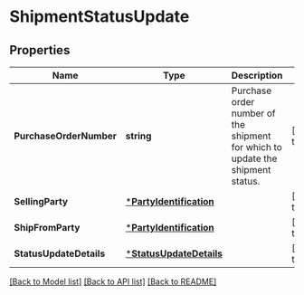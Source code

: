 # ShipmentStatusUpdate

## Properties
Name | Type | Description | Notes
------------ | ------------- | ------------- | -------------
**PurchaseOrderNumber** | **string** | Purchase order number of the shipment for which to update the shipment status. | [default to null]
**SellingParty** | [***PartyIdentification**](PartyIdentification.md) |  | [default to null]
**ShipFromParty** | [***PartyIdentification**](PartyIdentification.md) |  | [default to null]
**StatusUpdateDetails** | [***StatusUpdateDetails**](StatusUpdateDetails.md) |  | [default to null]

[[Back to Model list]](../README.md#documentation-for-models) [[Back to API list]](../README.md#documentation-for-api-endpoints) [[Back to README]](../README.md)

